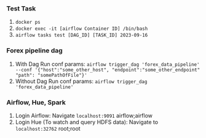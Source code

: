### Test Task

1. `docker ps`
2. `docker exec -it [airflow Container ID] /bin/bash`
3. `airflow tasks test [DAG_ID] [TASK_ID] 2023-09-16`

### Forex pipeline dag

1. With Dag Run conf
   params: `airflow trigger_dag 'forex_data_pipeline' --conf '{"host":"some_other_host", "endpoint":"some_other_endpoint" "path": "somePathOfFile"}'`
2. Without Dag Run conf
   params: `airflow trigger_dag 'forex_data_pipeline'`

### Airflow, Hue, Spark

1. Login Airflow: Navigate `localhost:9091` airflow;airflow
2. Login Hue (To watch and query HDFS data): Navigate to `localhost:32762` root;root
